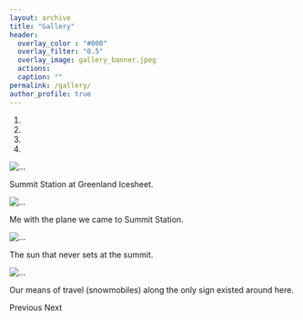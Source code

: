 ```yaml
---
layout: archive
title: "Gallery"
header:
  overlay_color : "#000"
  overlay_filter: "0.5"
  overlay_image: gallery_banner.jpeg
  actions:
  caption: ""
permalink: /gallery/
author_profile: true
---
```


<div id="carouselExampleCaptions" class="carousel slide" data-ride="carousel"
  style="margin-top: 10px; margin-bottom: 10px;">
  <ol class="carousel-indicators">
    <li data-target="#carouselExampleCaptions" data-slide-to="0" class="active"></li>
    <li data-target="#carouselExampleCaptions" data-slide-to="1"></li>
    <li data-target="#carouselExampleCaptions" data-slide-to="2"></li>
    <li data-target="#carouselExampleCaptions" data-slide-to="3"></li>
  </ol>
  <div class="carousel-inner">
    <div class="carousel-item active">
      <img src="http://sinanozaydin.github.io/images/Summit_Station.jpeg" class="d-block w-100" alt="...">
      <div class="carousel-caption d-none d-md-block">
        <p>Summit Station at Greenland Icesheet.</p>
      </div>
    </div>
    <div class="carousel-item">
      <img src="http://sinanozaydin.github.io/images/plane.jpeg" class="d-block w-100" alt="...">
      <div class="carousel-caption d-none d-md-block">
        <p>Me with the plane we came to Summit Station.</p>
      </div>
    </div>
    <div class="carousel-item">
      <img src="http://sinanozaydin.github.io/images/sun.jpeg" class="d-block w-100" alt="...">
      <div class="carousel-caption d-none d-md-block">
        <p>The sun that never sets at the summit.</p>
      </div>
    </div>
    <div class="carousel-item">
      <img src="http://sinanozaydin.github.io/images/deploy1.jpeg" class="d-block w-100" alt="...">
      <div class="carousel-caption d-none d-md-block">
        <p>Our means of travel (snowmobiles) along the only sign existed around here.</p>
      </div>
    </div>
  </div>
  <a class="carousel-control-prev" data-target="#carouselExampleCaptions" role="button" data-slide="prev">
    <span class="carousel-control-prev-icon" aria-hidden="true"></span>
    <span class="sr-only">Previous</span>
  </a>
  <a class="carousel-control-next" data-target="#carouselExampleCaptions" role="button" data-slide="next">
    <span class="carousel-control-next-icon" aria-hidden="true"></span>
    <span class="sr-only">Next</span>
  </a>
</div>

